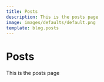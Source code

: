 ```yaml
---
title: Posts
description: This is the posts page  
image: images/defaults/default.png
template: blog.posts
---
```


# Posts 

This is the posts page
